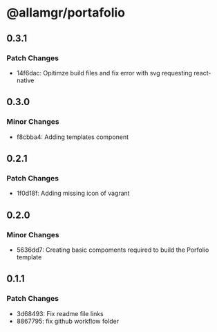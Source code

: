 # @allamgr/portafolio

## 0.3.1

### Patch Changes

- 14f6dac: Opitimze build files and fix error with svg requesting react-native

## 0.3.0

### Minor Changes

- f8cbba4: Adding templates component

## 0.2.1

### Patch Changes

- 1f0d18f: Adding missing icon of vagrant

## 0.2.0

### Minor Changes

- 5636dd7: Creating basic compoments required to build the Porfolio template

## 0.1.1

### Patch Changes

- 3d68493: Fix readme file links
- 8867795: fix github workflow folder
